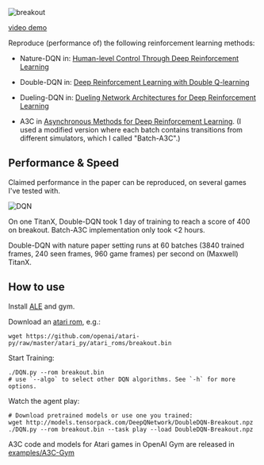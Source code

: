 ![breakout](breakout.jpg)

[video demo](https://youtu.be/o21mddZtE5Y)

Reproduce (performance of) the following reinforcement learning methods:

+ Nature-DQN in:
[Human-level Control Through Deep Reinforcement Learning](http://www.nature.com/nature/journal/v518/n7540/full/nature14236.html)

+ Double-DQN in:
[Deep Reinforcement Learning with Double Q-learning](http://arxiv.org/abs/1509.06461)

+ Dueling-DQN in: [Dueling Network Architectures for Deep Reinforcement Learning](https://arxiv.org/abs/1511.06581)

+ A3C in [Asynchronous Methods for Deep Reinforcement Learning](http://arxiv.org/abs/1602.01783). (I
used a modified version where each batch contains transitions from different simulators, which I called "Batch-A3C".)

## Performance & Speed
Claimed performance in the paper can be reproduced, on several games I've tested with.

![DQN](curve-breakout.png)

On one TitanX, Double-DQN took 1 day of training to reach a score of 400 on breakout.
Batch-A3C implementation only took <2 hours.

Double-DQN with nature paper setting runs at 60 batches (3840 trained frames, 240 seen frames, 960 game frames) per second on (Maxwell) TitanX.

## How to use

Install [ALE](https://github.com/mgbellemare/Arcade-Learning-Environment) and gym.

Download an [atari rom](https://github.com/openai/atari-py/tree/master/atari_py/atari_roms), e.g.:
```
wget https://github.com/openai/atari-py/raw/master/atari_py/atari_roms/breakout.bin
```

Start Training:
```
./DQN.py --rom breakout.bin
# use `--algo` to select other DQN algorithms. See `-h` for more options.
```

Watch the agent play:
```
# Download pretrained models or use one you trained:
wget http://models.tensorpack.com/DeepQNetwork/DoubleDQN-Breakout.npz
./DQN.py --rom breakout.bin --task play --load DoubleDQN-Breakout.npz
```

A3C code and models for Atari games in OpenAI Gym are released in [examples/A3C-Gym](../A3C-Gym)
